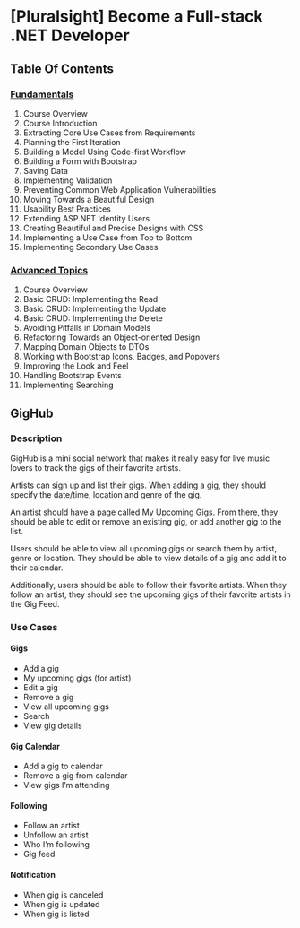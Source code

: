 # [Pluralsight] Become a Full-stack .NET Developer

## Table Of Contents

### [Fundamentals](https://app.pluralsight.com/library/courses/full-stack-dot-net-developer-fundamentals) 

1. Course Overview
1. Course Introduction
1. Extracting Core Use Cases from Requirements
1. Planning the First Iteration
1. Building a Model Using Code-first Workflow
1. Building a Form with Bootstrap
1. Saving Data
1. Implementing Validation
1. Preventing Common Web Application Vulnerabilities
1. Moving Towards a Beautiful Design
1. Usability Best Practices
1. Extending ASP.NET Identity Users
1. Creating Beautiful and Precise Designs with CSS
1. Implementing a Use Case from Top to Bottom
1. Implementing Secondary Use Cases

### [Advanced Topics](https://app.pluralsight.com/library/courses/full-stack-dot-net-developer)

1. Course Overview
1. Basic CRUD: Implementing the Read
1. Basic CRUD: Implementing the Update
1. Basic CRUD: Implementing the Delete
1. Avoiding Pitfalls in Domain Models
1. Refactoring Towards an Object-oriented Design
1. Mapping Domain Objects to DTOs
1. Working with Bootstrap Icons, Badges, and Popovers
1. Improving the Look and Feel
1. Handling Bootstrap Events
1. Implementing Searching

## GigHub

### Description

GigHub is a mini social network that makes it really easy for live music lovers to track the gigs of their favorite artists.

Artists can sign up and list their gigs. When adding a gig, they should specify the date/time, location and genre of the gig.

An artist should have a page called My Upcoming Gigs. From there, they should be able to edit or remove an existing gig, or add another gig to the list.

Users should be able to view all upcoming gigs or search them by artist, genre or location. They should be able to view details of a gig and add it to their calendar.

Additionally, users should be able to follow their favorite artists. When they follow an artist, they should see the upcoming gigs of their favorite artists in the Gig Feed.

### Use Cases

#### Gigs

- Add a gig
- My upcoming gigs (for artist)
- Edit a gig
- Remove a gig
- View all upcoming gigs
- Search
- View gig details

#### Gig Calendar

- Add a gig to calendar
- Remove a gig from calendar
- View gigs I’m attending

#### Following

- Follow an artist
- Unfollow an artist
- Who I’m following
- Gig feed

#### Notification
- When gig is canceled
- When gig is updated
- When gig is listed 
